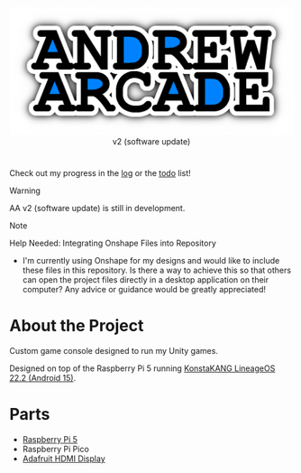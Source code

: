 <img src="logo/andrew-arcade-logo.png">
<center>v2 (software update)</center>

#

Check out my progress in the [log](LOG.md) or the [todo](TODO.md) list!

> [!WARNING]  
> AA v2 (software update) is still in development.

> [!NOTE]  
> Help Needed: Integrating Onshape Files into Repository
>   - I'm currently using Onshape for my designs and would like to include these files in this repository. Is there a way to achieve this so that others can open the project files directly in a desktop application on their computer? Any advice or guidance would be greatly appreciated!

# About the Project

Custom game console designed to run my Unity games.

Designed on top of the Raspberry Pi 5 running [KonstaKANG LineageOS 22.2 (Android 15)](https://konstakang.com/devices/rpi5/LineageOS22/).

# Parts

- [Raspberry Pi 5](https://www.raspberrypi.com/products/raspberry-pi-5/)
- Raspberry Pi Pico
- [Adafruit HDMI Display](https://www.adafruit.com/product/2232)